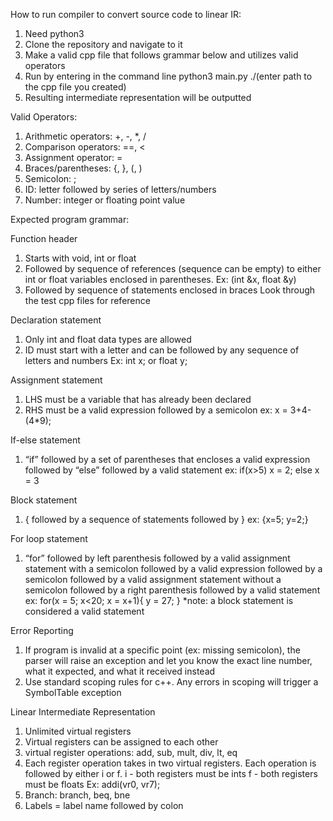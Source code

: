 How to run compiler to convert source code to linear IR:
1) Need python3
2) Clone the repository and navigate to it
3) Make a valid cpp file that follows grammar below and utilizes valid operators
4) Run by entering in the command line
        python3 main.py ./(enter path to the cpp file you created)
5) Resulting intermediate representation will be outputted

Valid Operators:
1) Arithmetic operators: +, -, *, /
2) Comparison operators: ==, <
3) Assignment operator: =
4) Braces/parentheses: {, }, (, )
5) Semicolon: ;
6) ID: letter followed by series of letters/numbers
7) Number: integer or floating point value


Expected program grammar:

Function header
1) Starts with void, int or float 
2) Followed by sequence of references (sequence can be empty) to either int or float variables enclosed in parentheses. Ex: (int &x, float &y)
3) Followed by sequence of statements enclosed in braces
Look through the test cpp files for reference


Declaration statement
1) Only int and float data types are allowed
2) ID must start with a letter and can be followed by any sequence of letters and numbers
Ex: int x; 	or	float y;


Assignment statement
1) LHS must be a variable that has already been declared
2) RHS must be a valid expression followed by a semicolon
ex: x = 3+4-(4*9);


If-else statement
1) “if” followed by a set of parentheses that encloses a valid expression followed by “else” followed by a valid statement
ex: 
if(x>5)
    x = 2;
else
    x = 3
    
    
Block statement
1) { followed by a sequence of statements followed by }
ex: {x=5; y=2;}


For loop statement
1) “for” followed by left parenthesis followed by a valid assignment statement with a semicolon followed by a valid expression followed by a semicolon followed by a valid assignment statement without a semicolon followed by a right parenthesis followed by a valid statement 
ex:
for(x = 5; x<20; x = x+1){
    y = 27;
}
*note: a block statement is considered a valid statement

Error Reporting
1) If program is invalid at a specific point (ex: missing semicolon), the parser will raise an exception and let you know the exact line number, what it expected, and what it received instead
2) Use standard scoping rules for c++. Any errors in scoping will trigger a SymbolTable exception

Linear Intermediate Representation
1) Unlimited virtual registers
2) Virtual registers can be assigned to each other
3) virtual register operations: add, sub, mult, div, lt, eq
4) Each register operation takes in two virtual registers. Each operation is followed by either i or f.
    i - both registers must be ints
    f - both registers must be floats
    Ex: addi(vr0, vr7);
5) Branch: branch, beq, bne
6) Labels = label name followed by colon

